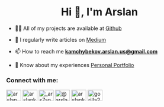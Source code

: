 <h1 align="center">Hi 👋, I'm Arslan</h1>

- 👨‍💻 All of my projects are available at [Github](https://github.com/ArslanKamchybekov)

- 📝 I regularly write articles on [Medium](https://medium.com/@arslankamcybekov7)

- 📫 How to reach me **kamchybekov.arslan.us@gmail.com**

- 📄 Know about my experiences [Personal Portfolio](https://arslankamchybekov.com)

<h3 align="left">Connect with me:</h3>
<p align="left">
<a href="https://linkedin.com/in/arslan kamchybekov" target="blank"><img align="center" src="https://raw.githubusercontent.com/rahuldkjain/github-profile-readme-generator/master/src/images/icons/Social/linked-in-alt.svg" alt="arslan kamchybekov" height="30" width="40" /></a>
<a href="https://kaggle.com/arslankamchybekov" target="blank"><img align="center" src="https://raw.githubusercontent.com/rahuldkjain/github-profile-readme-generator/master/src/images/icons/Social/kaggle.svg" alt="arslankamchybekov" height="30" width="40" /></a>
<a href="https://instagram.com/_ars7an_" target="blank"><img align="center" src="https://raw.githubusercontent.com/rahuldkjain/github-profile-readme-generator/master/src/images/icons/Social/instagram.svg" alt="_ars7an_" height="30" width="40" /></a>
<a href="https://medium.com/@arslankamcybekov7" target="blank"><img align="center" src="https://raw.githubusercontent.com/rahuldkjain/github-profile-readme-generator/master/src/images/icons/Social/medium.svg" alt="@arslankamcybekov7" height="30" width="40" /></a>
<a href="https://www.leetcode.com/arslankamchybekov" target="blank"><img align="center" src="https://raw.githubusercontent.com/rahuldkjain/github-profile-readme-generator/master/src/images/icons/Social/leet-code.svg" alt="arslankamchybekov" height="30" width="40" /></a>
<a href="https://discord.gg/gorilla28" target="blank"><img align="center" src="https://raw.githubusercontent.com/rahuldkjain/github-profile-readme-generator/master/src/images/icons/Social/discord.svg" alt="gorilla28" height="30" width="40" /></a>
</p>

